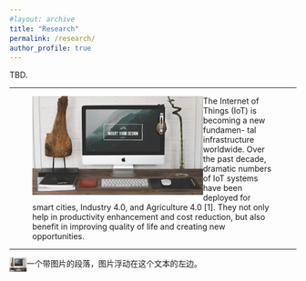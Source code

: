 ```yaml
---
#layout: archive
title: "Research"
permalink: /research/
author_profile: true
---
```



TBD.

------
<figure>
   <img src= "/images/foo-bar-identity.jpg" 
   style="float:left; width:300px;height:250 px"
  alt="this is a placeholder image">
  The Internet of Things (IoT) is becoming a new fundamen- tal infrastructure worldwide. Over the past decade, dramatic numbers of IoT systems have been deployed for smart cities, Industry 4.0, and Agriculture 4.0 [1]. They not only help in productivity enhancement and cost reduction, but also benefit in improving quality of life and creating new opportunities. 
</figure>

------
<p>
<img src="/images/foo-bar-identity.jpg" alt="" style="float:left" width="30" height="25"> 一个带图片的段落，图片浮动在这个文本的左边。
</p>


